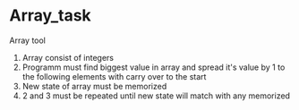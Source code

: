 # Array_task
Array tool
1. Array consist of integers
2. Programm must find biggest value in array and spread it's value by 1 to the following elements with carry over to the start
3. New state of array must be memorized
4. 2 and 3 must be repeated until new state will match with any memorized
